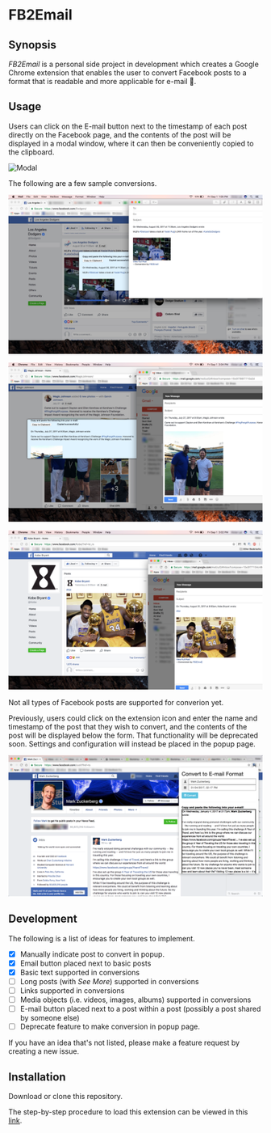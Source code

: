# FB2Email

## Synopsis

*FB2Email* is a personal side project in development which creates a Google
Chrome extension that enables the user to convert Facebook posts to a format
that is readable and more applicable for e-mail :email:. 

## Usage

Users can click on the E-mail button next to the timestamp of
each post directly on the Facebook page, and the contents of the post will be
displayed in a modal window, where it can then be conveniently copied to the
clipboard.

![Modal](hub/modal.gif "Conversion in Page")

The following are a few sample conversions.

![Dodgers](hub/dodgers_conversion.png "Dodgers Post Converted")

![Magic Johnson](hub/magic_conversion.png "Magic's Post Converted")

![Kobe Bryant](hub/kobe_conversion.png "Kobe's Post Converted")

Not all types of Facebook posts are supported for converion yet.

Previously, users could click on the extension icon and enter the name and
timestamp of the post that they wish to convert, and the contents of the post
will be displayed below the form. That functionality will be deprecated soon.
Settings and configuration will instead be placed in the popup page.

![Popup Page](hub/popup_screenshot.png "Conversion in Popup")

## Development

The following is a list of ideas for features to implement.

- [x] Manually indicate post to convert in popup.
- [x] Email button placed next to basic posts
- [x] Basic text supported in conversions
- [ ] Long posts (with *See More*) supported in conversions
- [ ] Links supported in conversions
- [ ] Media objects (i.e. videos, images, albums) supported in conversions
- [ ] E-mail button placed next to a post within a post (possibly a post shared by someone else)
- [ ] Deprecate feature to make conversion in popup page.

If you have an idea that's not listed, please make a feature request by
creating a new issue.

## Installation

Download or clone this repository.

The step-by-step procedure to load this extension can be viewed in this
[link](https://developer.chrome.com/extensions/getstarted#unpacked).
